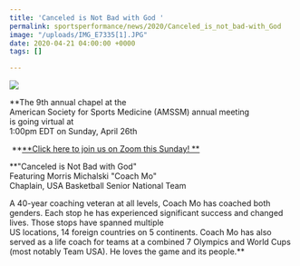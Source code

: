 ```yaml
---
title: 'Canceled is Not Bad with God '
permalink: sportsperformance/news/2020/Canceled_is_not_bad-with_God
image: "/uploads/IMG_E7335[1].JPG"
date: 2020-04-21 04:00:00 +0000
tags: []

---
```

![](/uploads/IMG_E7335\[1\].JPG)

**The 9th annual chapel at the  
American Society for Sports Medicine (AMSSM) annual meeting  
is going virtual at  
1:00pm EDT on Sunday, April 26th  
  
 **[**Click here to join us on Zoom this Sunday! **](https://staffweb.zoom.us/j/98039023092?pwd=SVIvTk5IR3daUVJNWEVCTGpUWjFjdz09)

**"Canceled is Not Bad with God"  
Featuring Morris Michalski "Coach Mo"  
Chaplain, USA Basketball Senior National Team  
  
A 40-year coaching veteran at all levels, Coach Mo has coached both genders. Each stop he has experienced significant success and changed lives. Those stops have spanned multiple   
US locations, 14 foreign countries on 5 continents. Coach Mo has also served as a life coach for teams at a combined 7 Olympics and World Cups (most notably Team USA). He loves the game and its people.**